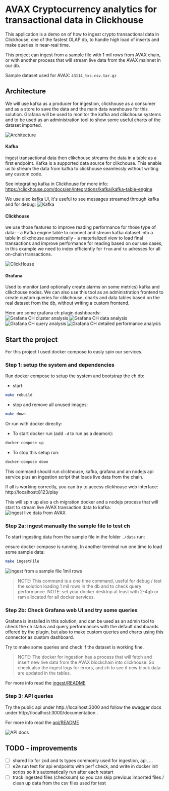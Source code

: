 # AVAX Cryptocurrency analytics for transactional data in Clickhouse
This application is a demo on of how to ingest crypto transactional data in Clickhouse, one of the fastest OLAP db, to handle high load of inserts and make queries in near-real time. 

This project can ingest from a sample file with 1 mil rows from AVAX chain, or with another process that will stream live data from the AVAX mainnet in our db.

Sample dataset used for AVAX: `43114_txs.csv.tar.gz`


## Architecture
We will use kafka as a producer for ingestion, clickhouse as a consumer and as a store to save the data and the main data warehouse for this solution. Grafana will be used to monitor the kafka and clikchouse systems and to be used as an administration tool to show some useful charts of the dataset imported.

![Architecture](./screenshots/kafka%20to%20clickhouse.png?raw=true)


#### Kafka
ingest transactional data then clikchouse streams the data in a table as a first endpoint. Kafka is a supported data source for clikchouse. This enable us to stream the data from kafka to clickhouse seamlessly without writing any custom code.

See integrating kafka in Clickhouse for more info: https://clickhouse.com/docs/en/integrations/kafka/kafka-table-engine


We use also kafka UI, it's useful to see messages streamed through kafka and for debug:
![Kafka](./screenshots/kafka%20ui.png)


#### Clickhouse
we use those features to improve reading performance for those type of data: 
    - a Kafka engine table to connect and stream kafka dataset into a table in clikchouse automatically
    - a materialized view to load final transactions and improve performance for reading based on our use cases, in this example we need to index efficiently for `from` and `to` adresses for all on-chain transactions.

![ClickHouse](./screenshots/ch%20webui.png)


#### Grafana
Used to monitor (and optionally create alarms on some metrics) kafka and clikchouse nodes. We can also use this tool as an administration frontend to create custom queries for clikchouse, charts and data tables based on the real dataset from the db, without writing a custom frontend.

Here are some grafana ch plugin dashboards:
![Grafana CH cluster analysis](./screenshots/ch%20cluster%20analysis.png)
![Grafana CH data analysis](./screenshots/ch%20data%20analysis.png)
![Grafana CH query analysis](./screenshots/ch%20query%20analysis.png)
![Grafana CH detailed performance analysis](./screenshots/ch%20monitoring%20dashboard.png)


## Start the project
For this project I used docker compose to easly spin our services.

### Step 1: setup the system and dependencies
Run docker compose to setup the system and bootstrap the ch db:

- start:
```sh
make rebuild
```
- stop and remove all unused images:
```sh
make down
```


Or run with docker directly:

- To start docker run (add `-d` to run as a deamon):
```sh
docker-compose up
```

- To stop this setup run:
```sh
docker-compose down
```

This command should run clickhouse, kafka, grafana and an nodejs api service plus an ingestion script that loads live data from the chain.

If all is working correctly, you can try to access clickhouse web interface: http://localhost:8123/play 


This will spin up also a ch migration docker and a nodejs process that will start to stream live AVAX transaction data to kafka: 
![ingest live data from AVAX](./screenshots/ingest%20live.png)



### Step 2a: ingest manually the sample file to test ch
To start ingesting data from the sample file in the folder `./data` run:

ensure docker compose is running.
In another terminal run one time to load some sample data:
```sh
make ingestFile
```

![ingest from a sample file 1mil rows](./screenshots/ingest%20from%20file.png)

> NOTE: This command is a one time command, useful for debug / test the solution loading 1 mil rows in the db and to check query performance.
> NOTE: set your docker desktop at least with 2-4gb or ram allocated for all docker services.

### Step 2b: Check Grafana web UI and try some queries
Grafana is installed in this solution, and can be used as an admin tool to check the ch status and query performances with the default dashboards offered by the plugin, but also to make custom queries and charts using this connector as custom dashboard.

Try to make some queries and check if the dataset is working fine.

> NOTE: The docker for ingestion has a process that will fetch and insert new live data from the AVAX blockchain into clickhouse. So check also the ingest logs for errors, and ch to see if new block data are updated in the tables.

For more info read the [ingest/README](./ingest/README.md)

### Step 3: API queries
Try the public api under http://localhost:3000 and follow the swagger docs under http://localhost:3000/documentation .

For more info read the [api/README](./api/README.md)

![API docs](./screenshots/swagger%20api.png)


## TODO - improvements
- [ ] shared lib for zod and ts types commonly used for ingestion, api, ...
- [ ] e2e run test for api endpoints with perf check, and write in docker init scrips so it's automatically run after each restart
- [ ] track ingested files (checksum) so you can skip previous imported files / clean up data from the csv files used for test
